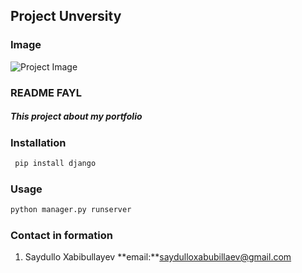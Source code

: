 ## Project Unversity

[//]: # (<img src = "https://images.app.goo.gl/eU1YNfrzdHsS25o18">)

### Image
![Project Image](https://images.app.goo.gl/eU1YNfrzdHsS25o18)

### README FAYL 

##### This project about **my portfolio**

### Installation
``` bash 
 pip install django
```
### Usage
``` bash
python manager.py runserver
```
### Contact in formation
1. Saydullo Xabibullayev
    **email:**saydulloxabubillaev@gmail.com
